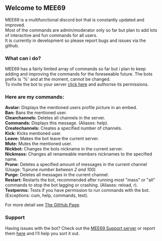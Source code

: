 ## Welcome to MEE69

MEE69 is a multifunctional discord bot that is constantly updated and improved.  
Most of the commands are admin/moderator only so far but plan to add lots of interactive and fun commands for all users.  
It is currently in development so please report bugs and issues via the github.

### What can i do?

MEE69 has a fairly limited array of commands so far but i plan to keep adding and improving the commands for the foreseeable future.
The bots prefix is '%' and at the moment, cannot be changed.  
To invite the bot to your server [click here](https://discordapp.com/oauth2/authorize?client_id=750674353758142555&permissions=8&scope=bot) and authorise its permissions.

### Here are my commands:

**Avatar:** Displays the mentioned users profile picture in an embed.   
**Ban:** Bans the mentioned user.   
**Clearchannels:** Deletes all channels in the server.   
**Commands:** Displays this message. (Aliases: help).   
**Createchannels:** Creates a specified number of channels.   
**Kick:** Kicks mentioned user.   
**Leave:** Makes the bot leave the current server.   
**Mute:** Mutes the mentioned user.   
**Nickbot:** Changes the bots nickname in the current server.   
**Nickmass:** Changes all renameable members nicknames to the specified name.   
**Prune:** Deletes a specified amount of messages in the current channel (Usage: %prune *number between 2 and 100*)   
**Purge:** Deletes all messages in the current channel.   
**Restart:** Restarts the bot, recommended after running most \"mass\" or \"all\" commands to stop the bot lagging or crashing. (Aliases: reload, r).   
**Testperms:** Tests if you have permission to run commands with the bot. (Exceptions: cum, help, commands, test).

For more detail see [The GitHub Page](https://github.com/seasnail8169/MEE69-Development/).

### Support

Having issues with the bot? Check out the [MEE69 Support server](https://discord.gg/Pta3APY) or report them [here](https://github.com/seasnail8169/MEE69-Development/issues) and I’ll help you sort it out.
